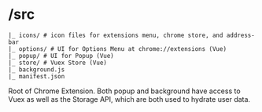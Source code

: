 # /src

```
|_ icons/ # icon files for extensions menu, chrome store, and address-bar
|_ options/ # UI for Options Menu at chrome://extensions (Vue)
|_ popup/ # UI for Popup (Vue)
|_ store/ # Vuex Store (Vue)
|_ background.js
|_ manifest.json
```

Root of Chrome Extension. Both popup and background have access to Vuex as well as the Storage API, which are both used to hydrate user data.
